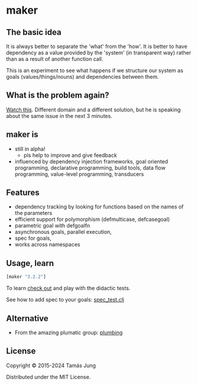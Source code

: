 

# maker

## The basic idea

It is always better to separate the 'what' from the 'how'. It is better to have
dependency as a value provided by the 'system' (in transparent way) rather than as
a result of another function call.

This is an experiment to see what happens if we structure our system as goals
(values/things/nouns) and dependencies between them.

## What is the problem again?

[Watch this](https://youtu.be/Z6oVuYmRgkk?t=9m54s).
Different domain and a different solution, but he is speaking about the same
issue in the next 3 minutes.

## maker is

  * still in alpha!
    * pls help to improve and give feedback
  * influenced by dependency injection frameworks, goal oriented programming,
  declarative programming, build tools, data flow programming,
  value-level programming, transducers

## Features

* dependency tracking by looking for functions based on the names of the parameters
* efficient support for polymorphism (defmulticase, defcasegoal)
* parametric goal with defgoalfn  
* asynchronous goals, parallel execution,
* spec for goals,
* works across namespaces


## Usage, learn
```clj
[maker "3.2.2"]
```
To learn [check out](test/maker/core_test.cljc) and play with the didactic tests.

See how to add spec to your goals: [spec_test.clj](test/maker/spec_test.clj)

## Alternative

* From the amazing plumatic group: [plumbing](https://github.com/plumatic/plumbing)   

## License

Copyright © 2015-2024 Tamás Jung

Distributed under the MIT License.
